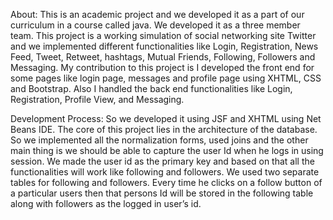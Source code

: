 About:
This is an academic project and we developed it as a part of our curriculum in a course called java. We developed it as a three member team. This project is a working simulation of social networking site Twitter and we implemented different functionalities like Login, Registration, News Feed, Tweet, Retweet, hashtags, Mutual Friends, Following, Followers and Messaging. My contribution to this project is I developed the front end for some pages like login page, messages and profile page using XHTML, CSS and Bootstrap. Also I handled the back end functionalities like Login, Registration, Profile View, and Messaging. 

Development Process:
So we developed it using JSF and XHTML using Net Beans IDE. The core of this project lies in the architecture of the database. So we implemented all the normalization forms, used joins and the other main thing is we should be able to capture the user Id when he logs in using session. We made the user id as the primary key and based on that all the functionalities will work like following and followers. We used two separate tables for following and followers. Every time he clicks on a follow button of a particular users then that persons Id will be stored in the following table along with followers as the logged in user’s id.

